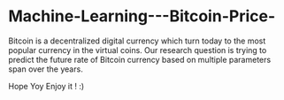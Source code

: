 # Machine-Learning---Bitcoin-Price-
Bitcoin is a decentralized digital currency which turn today to the most popular currency in the virtual coins.
Our research question is trying to predict the future rate of Bitcoin currency based on multiple parameters span over the years.

Hope Yoy Enjoy it ! :)
